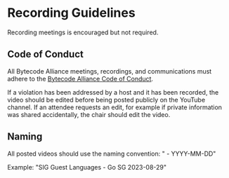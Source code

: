 # Recording Guidelines

Recording meetings is encouraged but not required.

## Code of Conduct

All Bytecode Alliance meetings, recordings, and communications must adhere to the [Bytecode Alliance Code of Conduct][coc].

If a violation has been addressed by a host and it has been recorded, the video should be edited before being posted publicly on the YouTube channel. If an attendee requests an edit, for example if private information was shared accidentally, the chair should edit the video.

## Naming

All posted videos should use the naming convention: "<SIG or project> - <meeting name> YYYY-MM-DD"

Example: "SIG Guest Languages - Go SG 2023-08-29"

[coc]: https://github.com/bytecodealliance/governance/blob/main/CODE_OF_CONDUCT.md
[YouTube Channel]: https://www.youtube.com/@bytecodealliance/playlists
